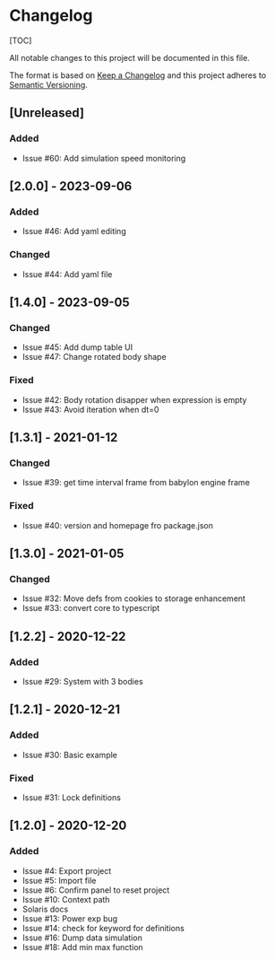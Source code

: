 # Changelog

[TOC]

All notable changes to this project will be documented in this file.

The format is based on [Keep a Changelog](http://keepachangelog.com/en/1.0.0/)
and this project adheres to [Semantic Versioning](http://semver.org/spec/v2.0.0.html).

## [Unreleased]

### Added

- Issue #60: Add simulation speed monitoring

## [2.0.0] - 2023-09-06

### Added

- Issue #46: Add yaml editing

### Changed

- Issue #44: Add yaml file

## [1.4.0] - 2023-09-05

### Changed

- Issue #45: Add dump table UI
- Issue #47: Change rotated body shape

### Fixed

- Issue #42: Body rotation disapper when expression is empty
- Issue #43: Avoid iteration when dt=0

## [1.3.1] - 2021-01-12


### Changed

- Issue #39: get time interval frame from babylon engine frame

### Fixed

- Issue #40: version and homepage fro package.json

## [1.3.0] - 2021-01-05

### Changed

- Issue #32: Move defs from cookies to storage enhancement
- Issue #33: convert core to typescript

## [1.2.2] - 2020-12-22

### Added

- Issue #29: System with 3 bodies

## [1.2.1] - 2020-12-21

### Added

- Issue #30: Basic example

### Fixed

- Issue #31: Lock definitions

## [1.2.0] - 2020-12-20

### Added

- Issue #4: Export project
- Issue #5: Import file
- Issue #6: Confirm panel to reset project
- Issue #10: Context path
- Solaris docs
- Issue #13: Power exp bug
- Issue #14: check for keyword for definitions
- Issue #16: Dump data simulation
- Issue #18: Add min max function
